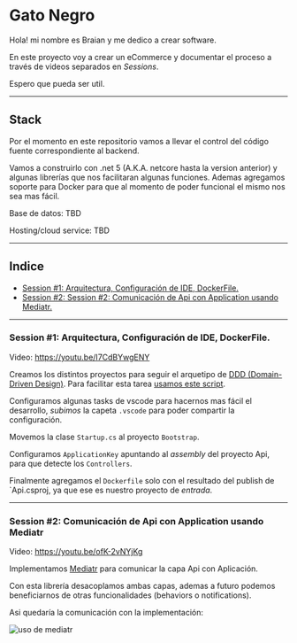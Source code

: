 # Gato Negro

Hola! mi nombre es Braian y me dedico a crear software.

En este proyecto voy a crear un eCommerce y documentar el proceso a través de videos separados en _Sessions_.

Espero que pueda ser util.

----------

## Stack

Por el momento en este repositorio vamos a llevar el control del código fuente correspondiente al backend.

Vamos a construirlo con .net 5 (A.K.A. netcore hasta la version anterior) y algunas librerías que nos facilitaran algunas funciones. Ademas agregamos soporte para Docker para que al momento de poder funcional el mismo nos sea mas fácil.

Base de datos: TBD

Hosting/cloud service: TBD

----------

## Indice

- [Session #1: Arquitectura, Configuración de IDE, DockerFile.](#Session-#1:-Arquitectura,-Configuración-de-IDE,-DockerFile.)
- [Session #2: Session #2: Comunicación de Api con Application usando Mediatr.](#Session-#2:-Comunicación-de-Api-con-Application-usando-Mediatr)




----------


### Session #1: Arquitectura, Configuración de IDE, DockerFile.

Video: https://youtu.be/I7CdBYwgENY

Creamos los distintos proyectos para seguir el arquetipo de [DDD (Domain-Driven Design)](https://es.wikipedia.org/wiki/Dise%C3%B1o_guiado_por_el_dominio). Para facilitar esta tarea [usamos este script](https://gist.github.com/bcariaga/60e2f368ebba86713c99e98d6263103c).

Configuramos algunas tasks de vscode para hacernos mas fácil el desarrollo, _subimos_ la capeta `.vscode` para poder compartir la configuración.

Movemos la clase `Startup.cs` al proyecto `Bootstrap`.

Configuramos `ApplicationKey` apuntando al _assembly_ del proyecto Api, para que detecte los `Controllers`.

Finalmente agregamos el `Dockerfile` solo con el resultado del publish de `Api.csproj, ya que ese es nuestro proyecto de _entrada_.

----------

### Session #2: Comunicación de Api con Application usando Mediatr

Video: https://youtu.be/ofK-2vNYjKg

Implementamos [Mediatr](https://github.com/jbogard/MediatR) para comunicar la capa Api con Aplicación.

Con esta librería desacoplamos ambas capas, ademas a futuro podemos beneficiarnos de otras funcionalidades (behaviors o notifications).

Asi quedaría la comunicación con la implementación:

![uso de mediatr](https://github.com/bcariaga/gato-negro/blob/serie/SE01E02/docs/Mediatr/mediatr.png?raw=true)
